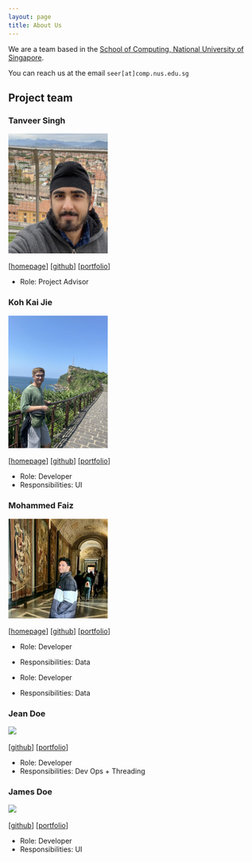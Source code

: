 ```yaml
---
layout: page
title: About Us
---
```


We are a team based in the [School of Computing, National University of Singapore](http://www.comp.nus.edu.sg).

You can reach us at the email `seer[at]comp.nus.edu.sg`

## Project team

### Tanveer Singh

<img src="images/tanveer.png" width="200px">

[[homepage](https://www.linkedin.com/in/tanveersingh10/)]
[[github](https://github.com/tanveersingh10)]
[[portfolio](team/tanveer.md)]

* Role: Project Advisor

### Koh Kai Jie

<img src="images/kohkaijie.png" width="200px">

[[homepage](https://www.linkedin.com/in/koh-kai-jie-1064b728b/)]
[[github](http://github.com/kohkaijie)]
[[portfolio](team/kaijie.md)]

* Role: Developer
* Responsibilities: UI

### Mohammed Faiz

<img src="images/Faiz_Profile.png" width="200px">

[[homepage](https://www.linkedin.com/in/mohammed-faiz-47585017a/)]
[[github](https://github.com/Mohammed-Faizzzz)]
[[portfolio](team/faiz.md)]

* Role: Developer
* Responsibilities: Data

* Role: Developer
* Responsibilities: Data

### Jean Doe

<img src="images/johndoe.png" width="200px">

[[github](http://github.com/johndoe)]
[[portfolio](team/johndoe.md)]

* Role: Developer
* Responsibilities: Dev Ops + Threading

### James Doe

<img src="images/johndoe.png" width="200px">

[[github](http://github.com/johndoe)]
[[portfolio](team/johndoe.md)]

* Role: Developer
* Responsibilities: UI
